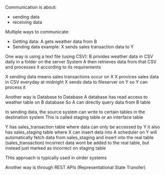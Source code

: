 Communication is about:
- sending data
- receiving data

Multiple ways to communicate:
- Getting data: A gets weather data from B
- Sending data example: X sends sales transaction data to Y

One way is using a text file (using CSV):
B privides weather data in CSV daily in a folder on the server
System A then retrieves data from that CSV and processes it according to its requirements

X sending data means sales transactions occur on X
X provices sales data in CSV everyday at midnight
X sends data to fileserver on Y so Y can process it

Another way is Database to Database
A database has read access to weather table on B database
So A can directly query data from B table

In sending data, the source system can write to certain tables in the destination system
This is called staging table or an interface table

Y has sales_transaction table where data can only be accessed by Y
it also has sales_staging table where X can insert data into
A scheduler on Y will automatically fetch data from sales_staging and insert into the real table (sales_transaction)
Incorrect data wont be added to the real table, but instead just marked as incorrect on staging table

THis approach is typically used in olrder systems


Another way is through REST APIs (Representational State Transfer)

